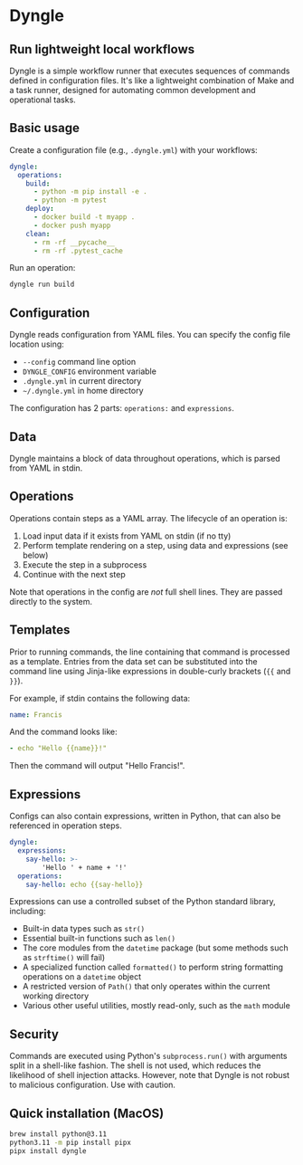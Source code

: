 # Dyngle

## Run lightweight local workflows

Dyngle is a simple workflow runner that executes sequences of commands defined in configuration files. It's like a lightweight combination of Make and a task runner, designed for automating common development and operational tasks.

## Basic usage

Create a configuration file (e.g., `.dyngle.yml`) with your workflows:

```yaml
dyngle:
  operations:
    build:
      - python -m pip install -e .
      - python -m pytest
    deploy:
      - docker build -t myapp .
      - docker push myapp
    clean:
      - rm -rf __pycache__
      - rm -rf .pytest_cache
```

Run an operation:

```bash
dyngle run build
```

## Configuration

Dyngle reads configuration from YAML files. You can specify the config file location using:

- `--config` command line option
- `DYNGLE_CONFIG` environment variable  
- `.dyngle.yml` in current directory
- `~/.dyngle.yml` in home directory

The configuration has 2 parts: `operations:` and `expressions`.

## Data

Dyngle maintains a block of data throughout operations, which is parsed from YAML in stdin.

## Operations

Operations contain steps as a YAML array. The lifecycle of an operation is:

1. Load input data if it exists from YAML on stdin (if no tty)
2. Perform template rendering on a step, using data and expressions (see below)
3. Execute the step in a subprocess
4. Continue with the next step

Note that operations in the config are _not_ full shell lines. They are passed directly to the system.

## Templates

Prior to running commands, the line containing that command is processed as a template. Entries from the data set can be substituted into the command line using Jinja-like expressions in double-curly brackets (`{{` and `}}`).

For example, if stdin contains the following data:

```yaml
name: Francis
```

And the command looks like:

``` yaml
- echo "Hello {{name}}!"
```

Then the command will output "Hello Francis!".


## Expressions

Configs can also contain expressions, written in Python, that can also be referenced in operation steps.

```yaml
dyngle:
  expressions:
    say-hello: >-
        'Hello ' + name + '!'
  operations:
    say-hello: echo {{say-hello}}
```

Expressions can use a controlled subset of the Python standard library, including:

- Built-in data types such as `str()`
- Essential built-in functions such as `len()`
- The core modules from the `datetime` package (but some methods such as `strftime()` will fail)
- A specialized function called `formatted()` to perform string formatting operations on a `datetime` object
- A restricted version of `Path()` that only operates within the current working directory
- Various other useful utilities, mostly read-only, such as the `math` module

## Security

Commands are executed using Python's `subprocess.run()` with arguments split in a shell-like fashion. The shell is not used, which reduces the likelihood of shell injection attacks. However, note that Dyngle is not robust to malicious configuration. Use with caution.

## Quick installation (MacOS)

```bash
brew install python@3.11
python3.11 -m pip install pipx
pipx install dyngle
```
